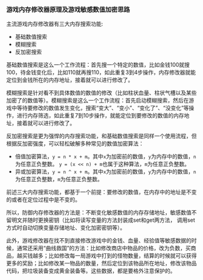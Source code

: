### 游戏内存修改器原理及游戏敏感数值加密思路

主流游戏内存修改器有三大内存搜索功能:
* 基础数值搜索
* 模糊搜索
* 反加密搜索

基础数值搜索是这么一个工作流程：首先搜一个特定的数值，比如金钱100就搜100，待金钱变化后，比如110就再搜110，如此重复3到4步操作，内存修改器就能定位到金钱所在的内存地址，接着就可以进行修改了。

模糊搜索是针对看不到具体数值的数值的修改（比如柱状血量、柱状气槽以及某些加密了的数值等）。模糊搜索是这么一个工作流程：首先启动模糊搜索，然后在游戏中等待要修改的数值发生变化，搜索“变大”、“变小”、“变化了”、“没变化”等操作，进行内存筛选，如此重复7到10步操作，就能定位到要修改的数值的内存地址，接着就可以进行修改了。

反加密搜索是更为强悍的内存搜索功能，和基础数值搜索是同样一个使用流程，但根据反加密强度，可以轻松破解多种常见的数值加密算法：

* 倍值加密算法，`y = n * x + m`。其中`x`为加密前的数值，`y`为内存中的数值，`n`为任意正负整数。 `y = (x << n) + m`也属于这种算法，`m`为任意正负整数。
* 异或加密算法，`y = n ^ x + m`。其中`x`为加密前的数值，`y`为内存中的数值，`n`为任意正负整数，`m`为任意正负整数。

前述三大内存搜索功能，都基于一个前提：要修改的数值，在内存中的地址是不变的或者在定位过程中是不变的。

所以，防御内存修改器的方法是：不断变化敏感数值的内存存储地址，敏感数值不留明文并随时更换密钥（比如将读写变量的方法封装成set和get两方法， 调用set方式时自动切换变量存储地址、变化加密密钥等）。

此外，游戏修改器在找不到直接修改游戏中的金钱、血量、经验值等敏感数据的时候，通常还采用“曲线救国”的方法：比如修改商店中物品的价格，改为负数，买商品，越买钱越多；比如修改每一局游戏中打到的怪物数量，结算的时候就可以获得更多的奖励；比如修改某一物品的数量，然后定位到该物品所在地址，修改该物品代码，把垃圾装备变成黄金装备等。这些数据，都是要格外注意保护的。
